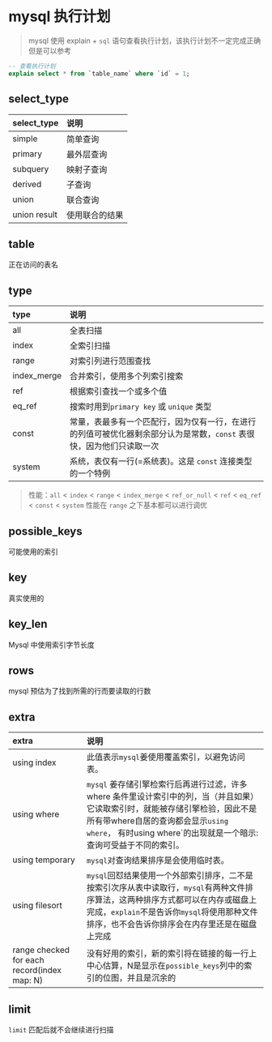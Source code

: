# mysql 执行计划

> mysql 使用 explain + `sql` 语句查看执行计划，该执行计划不一定完成正确但是可以参考

```sql
-- 查看执行计划
explain select * from `table_name` where `id` = 1;
```

## select_type
|select_type| 说明|
|:--|:--|
|simple|简单查询|
|primary|最外层查询|
|subquery|映射子查询|
|derived|子查询
|union|联合查询|
|union result|使用联合的结果|

## table 
正在访问的表名

## type
|type|说明|
|:--|:--
|all|全表扫描
|index|全索引扫描
|range|对索引列进行范围查找
|index_merge|合并索引，使用多个列索引搜索
|ref|根据索引查找一个或多个值
|eq_ref|搜索时用到`primary key` 或 `unique` 类型
|const|常量，表最多有一个匹配行，因为仅有一行，在进行的列值可被优化器剩余部分认为是常数，`const` 表很快，因为他们只读取一次
|system|系统，表仅有一行(=系统表)。这是 `const` 连接类型的一个特例

> 性能：`all` < `index` < `range` < `index_merge` < `ref_or_null` < `ref` < `eq_ref` < `const` < `system`
> 性能在 `range` 之下基本都可以进行调优

## possible_keys 
可能使用的索引

## key 
真实使用的

## key_len
Mysql 中使用索引字节长度

## rows
mysql 预估为了找到所需的行而要读取的行数

## extra
|extra|说明
|:--|:--
|using index|此值表示`mysql`姜使用覆盖索引，以避免访问表。
|using where|`mysql` 姜存储引擎检索行后再进行过滤，许多where 条件里设计索引中的列，当（并且如果）它读取索引时，就能被存储引擎检验，因此不是所有带where自居的查询都会显示`using where`， 有时using where`的出现就是一个暗示:查询可受益于不同的索引。
|using temporary|`mysql`对查询结果排序是会使用临时表。
|using filesort| `mysql`回怼结果使用一个外部索引排序，二不是按索引次序从表中读取行，`mysql`有两种文件排序算法，这两种排序方式都可以在内存或磁盘上完成，`explain`不是告诉你`mysql`将使用那种文件排序，也不会告诉你排序会在内存里还是在磁盘上完成
|range checked for each record(index map: N)|没有好用的索引，新的索引将在链接的每一行上中心估算，N是显示在`possible_keys`列中的索引的位图，并且是沉余的

## limit
`limit` 匹配后就不会继续进行扫描